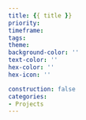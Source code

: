 ```yaml
---
title: {{ title }}
priority:
timeframe:
tags:
theme:
background-color: ''
text-color: ''
hex-color: ''
hex-icon: ''

construction: false
categories:
- Projects
---
```

